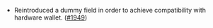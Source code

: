 - Reintroduced a dummy field in order to achieve compatibility with hardware
  wallet. ([\#1949](https://github.com/anoma/namada/pull/1949))